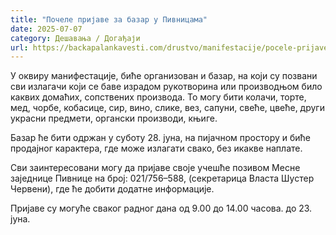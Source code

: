 ```yaml
---
title: "Почеле пријаве за базар у Пивницама"
date: 2025-07-07
category: Дешавања / Догађаји
url: https://backapalankavesti.com/drustvo/manifestacije/pocele-prijave-za-bazar-u-pivnicama/
---
```


У оквиру манифестације, биће организован и базар, на који су позвани сви излагачи који се баве израдом рукотворина или производњом било каквих домаћих, сопствених производа. То могу бити колачи, торте, мед, чорбе, кобасице, сир, вино, слике, вез, сапуни, свеће, цвеће, други украсни предмети, органски производи, књиге.

Базар ће бити одржан у суботу 28. јуна, на пијачном простору и биће продајног карактера, где може излагати свако, без икакве наплате.

Сви заинтересовани могу да пријаве своје учешће позивом Месне заједнице Пивнице на број: 021/756–588, (секретарица Власта Шустер Червени), где ће добити додатне информације.

Пријаве су могуће сваког радног дана од 9.00 до 14.00 часова. до 23. јуна.

